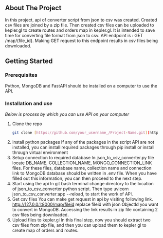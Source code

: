 
  
<!-- ABOUT THE PROJECT -->
## About The Project


In this project, api of converter script from json to csv was created. Created csv files are joined by a zip file. Then created csv files can be uploaded to kepler.gl to create routes and orders map in kepler.gl. It is intended to save time for converting file format from json to csv.
API endpoint is : GET /map/{file_id}. Making GET request to this endpoint results in csv files being downloaded.





<!-- GETTING STARTED -->
## Getting Started


### Prerequisites

Python, MongoDB and FastAPI should be installed on a computer to use the API.

### Installation and use

_Below is process by which you can use API on your computer_

1. Clone the repo
   ```sh
   git clone [https://github.com/your_username_/Project-Name.git](https://github.com/torinori/routes_viewer_by_kepler.git](https://github.com/torinori/routes_viewer_by_kepler.git)
   ```
2. Install python packages
   If any of the packages in the script API are not installed, you can install required packages through pip install or install through virtual environment
3. Setup connection to required database
   In json_to_csv_converter.py file locate DB_NAME, COLLECTION_NAME, MONGO_CONNECTION_LINK files. For these files, database name, collection name and connection link to MongoDB database should be written in .env file. When you have filled out this information, you can then proceed to the next step.
4. Start using the api
   In git bash terminal change directory to the location of json_to_csv_converter python script. Then type uvicorn json_to_csv_converter:app --reload, to start the work of API.
5. Get csv files
   You can make get request in api by visiting following link. http://127.0.0.1:8000/map/fileid replace fileid with json ObjectId you want to convert in MongoDB. Accessing the link results in zip file containing 2 csv files being downloaded.
6. Upload files to kepler.gl
   In this final step, now you should extract two csv files from zip file, and then you can upload them to kepler gl to create map of orders and routes.
